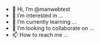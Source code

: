 - 👋 Hi, I’m @manwebtest
- 👀 I’m interested in ...
- 🌱 I’m currently learning ...
- 💞️ I’m looking to collaborate on ...
- 📫 How to reach me ...

<!---
manwebtest/manwebtest is a ✨ special ✨ repository because its `README.md` (this file) appears on your GitHub profile.
You can click the Preview link to take a look at your changes.
--->
